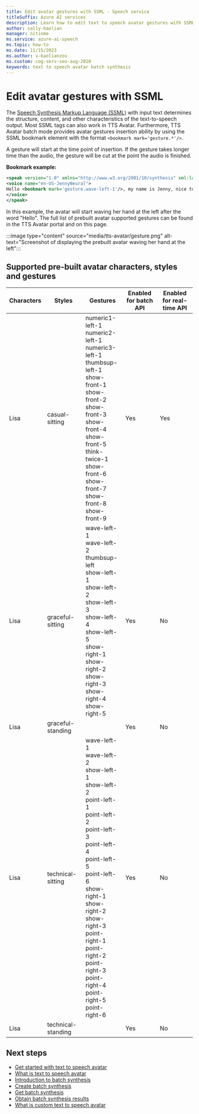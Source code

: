 ```yaml
---
title: Edit avatar gestures with SSML - Speech service
titleSuffix: Azure AI services
description: Learn how to edit text to speech avatar gestures with SSML
author: sally-baolian
manager: nitinme
ms.service: azure-ai-speech
ms.topic: how-to
ms.date: 11/15/2023
ms.author: v-baolianzou
ms.custom: cog-serv-seo-aug-2020
keywords: text to speech avatar batch synthesis
---
```


# Edit avatar gestures with SSML

The [Speech Synthesis Markup Language (SSML)](../../speech-synthesis-markup-structure.md) with input text determines the structure, content, and other characteristics of the text-to-speech output. Most SSML tags can also work in TTS Avatar. Furthermore, TTS Avatar batch mode provides avatar gestures insertion ability by using the SSML bookmark element with the format `<bookmark mark='gesture.*'/>`. 

A gesture will start at the time point of insertion. If the gesture takes longer time than the audio, the gesture will be cut at the point the audio is finished.

**Bookmark example:**

```xml
<speak version="1.0" xmlns="http://www.w3.org/2001/10/synthesis" xml:lang="en-US">
<voice name="en-US-JennyNeural">
Hello <bookmark mark='gesture.wave-left-1'/>, my name is Jenny, nice to meet you!
</voice>
</speak>
```

In this example, the avatar will start waving her hand at the left after the word "Hello".
The full list of prebuilt avatar supported gestures can be found in the TTS Avatar portal and on this page.

:::image type="content" source="media/tts-avatar/gesture.png" alt-text="Screenshot of displaying the prebuilt avatar waving her hand at the left":::

## Supported pre-built avatar characters, styles and gestures

|  Characters | Styles            | Gestures                    | Enabled for batch API | Enabled for real-time API |
|------------|-------------------|-----------------------------|-----------------------|---------------------------|
| Lisa| casual-sitting    | numeric1-left-1<br>numeric2-left-1<br>numeric3-left-1<br>thumbsup-left-1<br>show-front-1<br>show-front-2<br>show-front-3<br>show-front-4<br>show-front-5<br>think-twice-1<br>show-front-6<br>show-front-7<br>show-front-8<br>show-front-9              | Yes                   | Yes                       |
|    Lisa         | graceful-sitting  | wave-left-1<br>wave-left-2<br>thumbsup-left<br>show-left-1<br>show-left-2<br>show-left-3<br>show-left-4<br>show-left-5<br>show-right-1<br>show-right-2<br>show-right-3<br>show-right-4<br>show-right-5       | Yes                   | No                        |
|   Lisa          | graceful-standing |                             | Yes                   | No                        |
|    Lisa         | technical-sitting | wave-left-1<br>wave-left-2<br>show-left-1<br>show-left-2<br>point-left-1<br>point-left-2<br>point-left-3<br>point-left-4<br>point-left-5<br>point-left-6<br>show-right-1<br>show-right-2<br>show-right-3<br>point-right-1<br>point-right-2<br>point-right-3<br>point-right-4<br>point-right-5<br>point-right-6                      | Yes                   | No                        |
|    Lisa         | technical-standing |                             | Yes                   | No                        |

## Next steps

* [Get started with text to speech avatar](get-started-avatar.md)
* [What is text to speech avatar](what-is-text-to-speech-avatar.md)
* [Introduction to batch synthesis](introduction-to-batch-synthesis-avatar.md)
* [Create batch synthesis](create-batch-synthesis-avatar.md)
* [Get batch synthesis](get-batch-synthesis-avatar.md)
* [Obtain batch synthesis results](batch-synthesis-results-avatar.md)
* [What is custom text to speech avatar](what-is-custom-tts-avatar.md)
